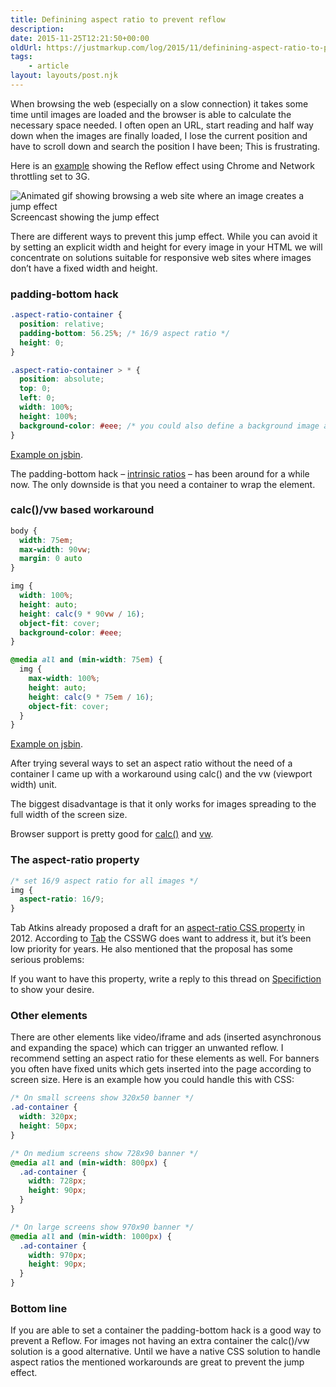 ```yaml
---
title: Definining aspect ratio to prevent reflow
description: 
date: 2015-11-25T12:21:50+00:00
oldUrl: https://justmarkup.com/log/2015/11/definining-aspect-ratio-to-prevent-reflow/
tags:
    - article
layout: layouts/post.njk
---
```


When browsing the web (especially on a slow connection) it takes some time until images are loaded and the browser is able to calculate the necessary space needed. I often open an URL, start reading and half way down when the images are finally loaded, I lose the current position and have to scroll down and search the position I have been; This is frustrating.  

Here is an [example](http://jsbin.com/suyuwas/edit?html,css,output) showing the Reflow effect using Chrome and Network throttling set to 3G.

![Animated gif showing browsing a web site where an image creates a jump effect](https://justmarkup.com/log/wp-content/uploads/2015/10/reflow2.gif)  
Screencast showing the jump effect

There are different ways to prevent this jump effect. While you can avoid it by setting an explicit width and height for every image in your HTML we will concentrate on solutions suitable for responsive web sites where images don’t have a fixed width and height.

### padding-bottom hack

``` css
.aspect-ratio-container {
  position: relative;
  padding-bottom: 56.25%; /* 16/9 aspect ratio */
  height: 0;
}

.aspect-ratio-container > * {
  position: absolute;
  top: 0;
  left: 0;
  width: 100%;
  height: 100%;
  background-color: #eee; /* you could also define a background image as a placeholder here */
}
```

[Example on jsbin](http://jsbin.com/nilemo/latest/edit?html,css,output).

The padding-bottom hack – [intrinsic ratios](http://alistapart.com/article/creating-intrinsic-ratios-for-video) – has been around for a while now. The only downside is that you need a container to wrap the element.

### calc()/vw based workaround

``` css
body {
  width: 75em;
  max-width: 90vw;
  margin: 0 auto
}

img {
  width: 100%;
  height: auto;
  height: calc(9 * 90vw / 16);
  object-fit: cover;
  background-color: #eee;
}

@media all and (min-width: 75em) {
  img {
    max-width: 100%;
    height: auto;
    height: calc(9 * 75em / 16);
    object-fit: cover;
  }
}
```

[Example on jsbin](http://jsbin.com/kezefu/latest/edit?html,css,output).

After trying several ways to set an aspect ratio without the need of a container I came up with a workaround using calc() and the vw (viewport width) unit.

The biggest disadvantage is that it only works for images spreading to the full width of the screen size.

Browser support is pretty good for [calc()](http://caniuse.com/#feat=calc) and [vw](http://caniuse.com/#feat=viewport-units).

### The aspect-ratio property

``` css
/* set 16/9 aspect ratio for all images */
img {
  aspect-ratio: 16/9;
}
```

Tab Atkins already proposed a draft for an [aspect-ratio CSS property](http://www.xanthir.com/blog/b4810) in 2012. According to [Tab](https://twitter.com/tabatkins) the CSSWG does want to address it, but it’s been low priority for years. He also mentioned that the proposal has some serious problems:

If you want to have this property, write a reply to this thread on [Specifiction](http://discourse.wicg.io/t/css-aspect-ratio-proposal/540) to show your desire.

### Other elements

There are other elements like video/iframe and ads (inserted asynchronous and expanding the space) which can trigger an unwanted reflow. I recommend setting an aspect ratio for these elements as well. For banners you often have fixed units which gets inserted into the page according to screen size. Here is an example how you could handle this with CSS:

``` css
/* On small screens show 320x50 banner */
.ad-container {
  width: 320px;
  height: 50px;
}

/* On medium screens show 728x90 banner */
@media all and (min-width: 800px) {
  .ad-container {
    width: 728px;
    height: 90px;
  }
}

/* On large screens show 970x90 banner */
@media all and (min-width: 1000px) {
  .ad-container {
    width: 970px;
    height: 90px;
  }
}
```

### Bottom line

If you are able to set a container the padding-bottom hack is a good way to prevent a Reflow. For images not having an extra container the calc()/vw solution is a good alternative. Until we have a native CSS solution to handle aspect ratios the mentioned workarounds are great to prevent the jump effect.